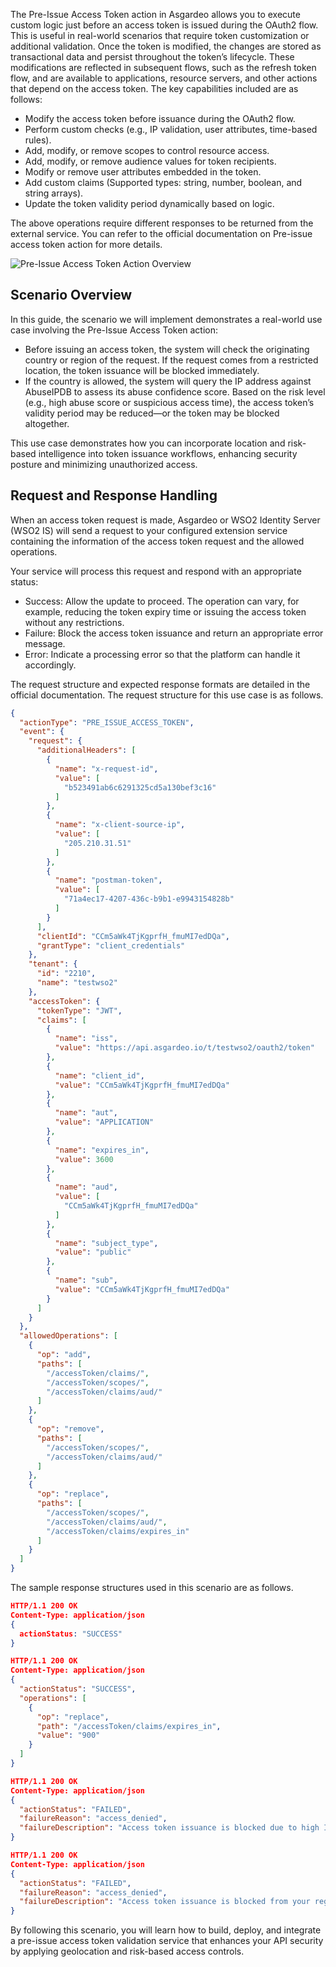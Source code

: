 The Pre-Issue Access Token action in Asgardeo allows you to execute custom logic just before an access token is issued
during the OAuth2 flow. This is useful in real-world scenarios that require token customization or additional
validation. Once the token is modified, the changes are stored as transactional data and persist throughout the token’s
lifecycle. These modifications are reflected in subsequent flows, such as the refresh token flow, and are available to
applications, resource servers, and other actions that depend on the access token. The key capabilities included are as
follows:

* Modify the access token before issuance during the OAuth2 flow. 
* Perform custom checks (e.g., IP validation, user attributes, time-based rules). 
* Add, modify, or remove scopes to control resource access. 
* Add, modify, or remove audience values for token recipients. 
* Modify or remove user attributes embedded in the token. 
* Add custom claims (Supported types: string, number, boolean, and string arrays). 
* Update the token validity period dynamically based on logic.

The above operations require different responses to be returned from the external service. You can refer to the official
documentation on Pre-issue access token action for more details.

![Pre-Issue Access Token Action Overview]({{base_path}}/assets/img/complete-guides/actions/image1.png)

## Scenario Overview

In this guide, the scenario we will implement demonstrates a real-world use case involving the Pre-Issue Access Token action:

* Before issuing an access token, the system will check the originating country or region of the request. If the request
  comes from a restricted location, the token issuance will be blocked immediately.
* If the country is allowed, the system will query the IP address against AbuseIPDB to assess its abuse confidence
  score. Based on the risk level (e.g., high abuse score or suspicious access time), the access token’s validity period
  may be reduced—or the token may be blocked altogether.

This use case demonstrates how you can incorporate location and risk-based intelligence into token issuance workflows,
enhancing security posture and minimizing unauthorized access.

## Request and Response Handling

When an access token request is made, Asgardeo or WSO2 Identity Server (WSO2 IS) will send a request to your configured
extension service containing the information of the access token request and the allowed operations.

Your service will process this request and respond with an appropriate status:

* Success: Allow the update to proceed. The operation can vary, for example, reducing the token expiry time or issuing
  the access token without any restrictions.
* Failure: Block the access token issuance and return an appropriate error message.
* Error: Indicate a processing error so that the platform can handle it accordingly.

The request structure and expected response formats are detailed in the official documentation. The request structure
for this use case is as follows.

```json
{
  "actionType": "PRE_ISSUE_ACCESS_TOKEN",
  "event": {
    "request": {
      "additionalHeaders": [
        {
          "name": "x-request-id",
          "value": [
            "b523491ab6c6291325cd5a130bef3c16"
          ]
        },
        {
          "name": "x-client-source-ip",
          "value": [
            "205.210.31.51"
          ]
        },
        {
          "name": "postman-token",
          "value": [
            "71a4ec17-4207-436c-b9b1-e9943154828b"
          ]
        }
      ],
      "clientId": "CCm5aWk4TjKgprfH_fmuMI7edDQa",
      "grantType": "client_credentials"
    },
    "tenant": {
      "id": "2210",
      "name": "testwso2"
    },
    "accessToken": {
      "tokenType": "JWT",
      "claims": [
        {
          "name": "iss",
          "value": "https://api.asgardeo.io/t/testwso2/oauth2/token"
        },
        {
          "name": "client_id",
          "value": "CCm5aWk4TjKgprfH_fmuMI7edDQa"
        },
        {
          "name": "aut",
          "value": "APPLICATION"
        },
        {
          "name": "expires_in",
          "value": 3600
        },
        {
          "name": "aud",
          "value": [
            "CCm5aWk4TjKgprfH_fmuMI7edDQa"
          ]
        },
        {
          "name": "subject_type",
          "value": "public"
        },
        {
          "name": "sub",
          "value": "CCm5aWk4TjKgprfH_fmuMI7edDQa"
        }
      ]
    }
  },
  "allowedOperations": [
    {
      "op": "add",
      "paths": [
        "/accessToken/claims/",
        "/accessToken/scopes/",
        "/accessToken/claims/aud/"
      ]
    },
    {
      "op": "remove",
      "paths": [
        "/accessToken/scopes/",
        "/accessToken/claims/aud/"
      ]
    },
    {
      "op": "replace",
      "paths": [
        "/accessToken/scopes/",
        "/accessToken/claims/aud/",
        "/accessToken/claims/expires_in"
      ]
    }
  ]
}
```

The sample response structures used in this scenario are as follows.

```json
HTTP/1.1 200 OK
Content-Type: application/json
{
  actionStatus: "SUCCESS"
}

HTTP/1.1 200 OK
Content-Type: application/json
{
  "actionStatus": "SUCCESS",
  "operations": [
    {
      "op": "replace",
      "path": "/accessToken/claims/expires_in",
      "value": "900"
    }
  ]
}

HTTP/1.1 200 OK
Content-Type: application/json
{
  "actionStatus": "FAILED",
  "failureReason": "access_denied",
  "failureDescription": "Access token issuance is blocked due to high IP risk."
}

HTTP/1.1 200 OK
Content-Type: application/json
{
  "actionStatus": "FAILED",
  "failureReason": "access_denied",
  "failureDescription": "Access token issuance is blocked from your region CN."
}
```

By following this scenario, you will learn how to build, deploy, and integrate a pre-issue access token validation
service that enhances your API security by applying geolocation and risk-based access controls.
